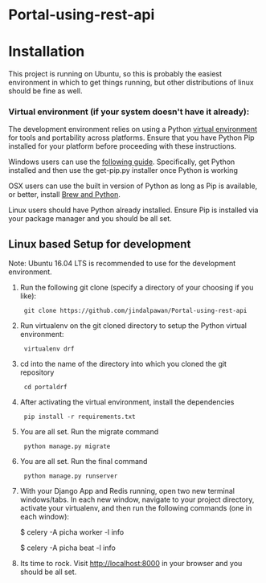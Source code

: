 Portal-using-rest-api
=============


# Installation

This project is running on Ubuntu, so this is
probably the easiest environment in which to get things running, but other
distributions of linux should be fine as well.

### Virtual environment (if your system doesn't have it already):

The development environment relies on using a Python [virtual environment][venv]
for tools and portability across platforms. Ensure that you have Python Pip
installed for your platform before proceeding with these instructions.

Windows users can use the [following guide][windows venv]. Specifically, get
Python installed and then use the get-pip.py installer once Python is working

OSX users can use the built in version of Python as long as Pip is available,
or better, install [Brew and Python][osx venv].

Linux users should have Python already installed. Ensure Pip is installed via
your package manager and you should be all set.


## Linux based Setup for development

Note: Ubuntu 16.04 LTS is recommended to use for the development environment.

1. Run the following git clone (specify a directory of your choosing if you like):

        git clone https://github.com/jindalpawan/Portal-using-rest-api

2. Run virtualenv on the git cloned directory to setup the Python virtual environment:

        virtualenv drf

3. cd into the name of the directory into which you cloned the git repository

        cd portaldrf

4. After activating the virtual environment, install the dependencies

        pip install -r requirements.txt

5. You are all set. Run the migrate command

        python manage.py migrate

        
6. You are all set. Run the final command

        python manage.py runserver

7. With your Django App and Redis running, open two new terminal windows/tabs. 
   In each new window, navigate to your project directory, activate your virtualenv, 
   and then run the following commands (one in each window):
   
   $ celery -A picha worker -l info

   $ celery -A picha beat -l info

8. Its time to rock. Visit [http://localhost:8000][localhost] in your browser and you should be all set.


[venv]: http://pypi.python.org/pypi/virtualenv
[wrapper]: http://www.doughellmann.com/projects/virtualenvwrapper/
[windows venv]: http://docs.python-guide.org/en/latest/starting/install/win/
[osx venv]: http://docs.python-guide.org/en/latest/starting/install/osx/
[localhost]: http://localhost:8000/

